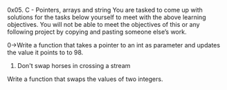 0x05. C - Pointers, arrays and string
You are tasked to come up with solutions for the tasks below yourself to meet with the above learning objectives.
You will not be able to meet the objectives of this or any following project by copying and pasting someone else’s work.

0->Write a function that takes a pointer to an int as parameter and updates the value it points to to 98.
1. Don't swap horses in crossing a stream

Write a function that swaps the values of two integers.
